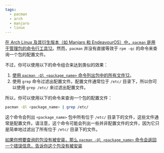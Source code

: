 ```yaml
---
tags:
  - pacman
  - arch
  - manjaro
  - linux
---
```



[在 Arch Linux 及其衍生版本（如 Manjaro 和 EndeavourOS）中，`pacman` 是用于管理包的命令行工具](https://itsfoss.com/pacman-command/)[1](https://itsfoss.com/pacman-command/)[2](https://linuxsimply.com/linux-basics/package-management/package-manager-comparison/apt-vs-pacman/)。然而，`pacman` 并没有直接等效于 `rpm -qc` 的命令来查询一个包的配置文件。


不过，你可以使用以下的命令组合来达到类似的效果：

1. [使用 `pacman -Ql <package_name>` 命令列出包中的所有文件](https://itsfoss.com/pacman-command/)[1](https://itsfoss.com/pacman-command/)[2](https://linuxsimply.com/linux-basics/package-management/package-manager-comparison/apt-vs-pacman/)。
2. 使用 `grep` 命令过滤出配置文件。配置文件通常位于 `/etc/` 目录下，所以你可以使用 `grep /etc/` 来过滤出配置文件。

所以，你可以使用以下的命令来查询一个包的配置文件：

```bash
pacman -Ql <package_name> | grep /etc/
```

这个命令会列出 `<package_name>` 包中所有位于 `/etc/` 目录下的文件，这些文件通常是配置文件。请注意，这个命令可能会列出一些并非配置文件的文件，因为它只是简单地过滤出了所有位于 `/etc/` 目录下的文件。

[如果你想要查询的包没有被安装，那么 `pacman -Ql <package_name>` 命令会返回一个错误信息，告诉你这个包没有被安装](https://itsfoss.com/pacman-command/)